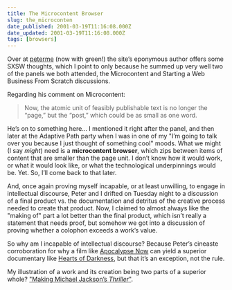 ```yaml
---
title: The Microcontent Browser
slug: the_microconten
date_published: 2001-03-19T11:16:08.000Z
date_updated: 2001-03-19T11:16:08.000Z
tags: [browsers]
---
```


Over at [peterme](http://www.peterme.com/) (now with green!) the site’s eponymous author offers some SXSW thoughts, which I point to only because he summed up very well two of the panels we both attended, the Microcontent and Starting a Web Business From Scratch discussions.

Regarding his comment on Microcontent:

> Now, the atomic unit of feasibly publishable text is no longer the “page,” but the “post,” which could be as small as one word.

He’s on to something here… I mentioned it right after the panel, and then later at the Adaptive Path party when I was in one of my "I’m going to talk over you because I just thought of something cool" moods. What we might (I say *might*) need is a **microcontent browser**, which zips between items of content that are smaller than the page unit. I don’t know how it would work, or what it would look like, or what the technological underpinnings would be. Yet. So, I’ll come back to that later.

And, once again proving myself incapable, or at least unwilling, to engage in intellectual discourse, Peter and I drifted on Tuesday night to a discussion of a final product vs. the documentation and detritus of the creative process needed to create that product. Now, I claimed to almost always like the "making of" part a lot better than the final product, which isn’t really a statement that needs proof, but somehow we got into a discussion of proving whether a colophon exceeds a work’s value.

So why am I incapable of intellectual discourse? Because Peter’s cineaste corroboration for why a film like [Apocalypse Now](http://video.barnesandnoble.com/search/product.asp?WRK=3633710&amp;userid=3T19YX64RK&amp;sourceid=00002634292780160496&amp;bfdate=03%252D19%252D2001%2B06%253A14%253A30) can yield a superior documentary like [Hearts of Darkness](http://www.amazon.com/exec/obidos/ASIN/6302414016/qid%3D985000678/103-0658181-5709423), but that it’s an exception, not the rule.

My illustration of a work and its creation being two parts of a superior whole? ["Making Michael Jackson’s *Thriller*"](http://www.rottentomatoes.com/movie-1013109/about.php).
